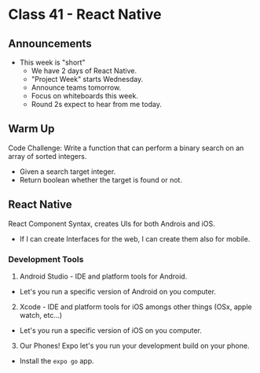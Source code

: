 # Class 41 - React Native

## Announcements

* This week is "short"
  * We have 2 days of React Native.
  * "Project Week" starts Wednesday.
  * Announce teams tomorrow.
  * Focus on whiteboards this week.
  * Round 2s expect to hear from me today.

## Warm Up

Code Challenge: Write a function that can perform a binary search on an array of sorted integers.  

* Given a search target integer. 
* Return boolean whether the target is found or not.

## React Native

React Component Syntax, creates UIs for both Androis and iOS.

* If I can create Interfaces for the web, I can create them also for mobile.

### Development Tools

1) Android Studio - IDE and platform tools for Android.
  * Let's you run a specific version of Android on you computer.
2) Xcode - IDE and platform tools for iOS amongs other things (OSx, apple watch, etc...)
  * Let's you run a specific version of iOS on you computer.
3) Our Phones! Expo let's you run your development build on your phone.
  * Install the `expo go` app.